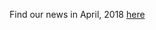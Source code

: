 Find our news in April, 2018 [here](https://drive.google.com/open?id=1g4JoaTe4YzW1-wE5FFMGTc4KbJgvLY2g)
